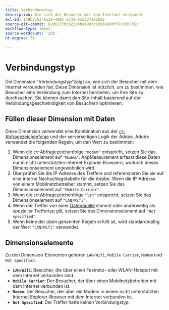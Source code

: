 ```yaml
---
title: Verbindungstyp
description: Wie sich der Besucher mit dem Internet verbindet.
exl-id: 149b2353-6128-4e0c-a73a-bc5a37c66b52
source-git-commit: 82d6137bc9229bbaa997c6856690bf76c20b755c
workflow-type: tm+mt
source-wordcount: '235'
ht-degree: 7%

---
```


# Verbindungstyp

Die Dimension &quot;Verbindungstyp&quot;zeigt an, wie sich der Besucher mit dem Internet verbunden hat. Diese Dimension ist nützlich, um zu bestimmen, wie Besucher eine Verbindung zum Internet herstellen, um Ihre Site zu durchsuchen. Sie können damit den Site-Inhalt basierend auf der Verbindungsgeschwindigkeit von Besuchern optimieren.

## Füllen dieser Dimension mit Daten

Diese Dimension verwendet eine Kombination aus der [`ct`-Abfragezeichenfolge](/help/implement/validate/query-parameters.md) und der serverseitigen Logik der Adobe. Adobe verwendet die folgenden Regeln, um den Wert zu bestimmen:

1. Wenn die `ct`-Abfragezeichenfolge `"modem"` entspricht, setzen Sie das Dimensionselement auf `"Modem"`. AppMeasurement erfasst diese Daten nur in nicht unterstützten Internet Explorer-Browsern, wodurch dieses Dimensionselement ungewöhnlich wird.
1. Überprüfen Sie die IP-Adresse des Treffers und referenzieren Sie sie auf eine interne Nachschlagetabelle für die Adobe. Wenn die IP-Adresse von einem Mobilnetzbetreiber stammt, setzen Sie das Dimensionselement auf `"Mobile Carrier"`.
1. Wenn die `ct`-Abfragezeichenfolge `"lan"` entspricht, setzen Sie das Dimensionselement auf `"LAN/Wifi"`.
1. Wenn der Treffer von einer [Datenquelle](/help/import/c-data-sources/datasrc-home.md) stammt oder anderweitig als spezieller Treffertyp gilt, setzen Sie das Dimensionselement auf `"Not specified"`.
1. Wenn keine der oben genannten Regeln erfüllt ist, wird standardmäßig der Wert `"LAN/Wifi"` verwendet.

## Dimensionselemente

Zu den Dimension-Elementen gehören `LAN/Wifi`, `Mobile Carrier`, `Modem` und `Not Specified`.

* **`LAN/Wifi`**: Besucher, die über einen Festnetz- oder WLAN-Hotspot mit dem Internet verbunden sind.
* **`Mobile Carrier`**: Der Besucher, der über einen Mobilnetzbetreiber mit dem Internet verbunden ist.
* **`Modem`**: Der Besucher, der über ein Modem in einem nicht unterstützten Internet Explorer-Browser mit dem Internet verbunden ist.
* **`Not Specified`**: Der Treffer hatte keinen Verbindungstyp.
